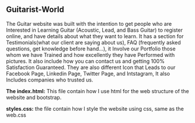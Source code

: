 ## Guitarist-World


The Guitar website was built with the intention to get people who are Interested in Learning Guitar (Acoustic, Lead, and Bass Guitar) to register online, and have details about what they want to learn. It has a section for Testimonials(what our client are saying about us), FAQ (frequently asked questions, get knowledge before hand...), it Involve our Portfolio those whom we have Trained and how excellently they have Performed with pictures. It also include how you can contact us and getting 100% Satisfaction Guaranteed. They are also different Icon that Leads to our Facebook Page, Linkedin Page, Twitter Page, and Intstagram, It also Includes companies who trusted us.


 **The index.html:** This file contain how I use html for the web structure of the website and bootstrap.
 
 **styles.css:** the file contain how I style the website using css, same as the web.css
